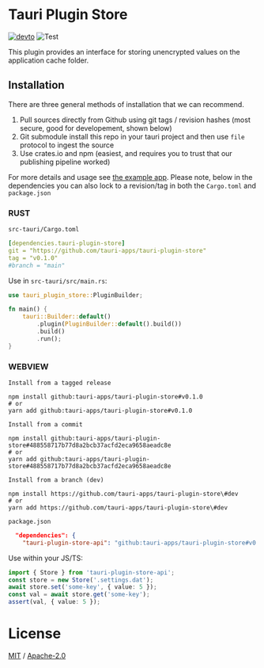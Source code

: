 # Tauri Plugin Store

[![devto](https://img.shields.io/badge/documentation-github.io-purple.svg)](https://tauri-apps.github.io/tauri-plugin-store)
![Test](https://github.com/tauri-apps/tauri-plugin-store/workflows/Test/badge.svg)

This plugin provides an interface for storing unencrypted values on the application cache folder.

## Installation

There are three general methods of installation that we can recommend.

1. Pull sources directly from Github using git tags / revision hashes (most secure, good for developement, shown below)
2. Git submodule install this repo in your tauri project and then use `file` protocol to ingest the source
3. Use crates.io and npm (easiest, and requires you to trust that our publishing pipeline worked)

For more details and usage see [the example app](examples/svelte-app). Please note, below in the dependencies you can also lock to a revision/tag in both the `Cargo.toml` and `package.json`

### RUST

`src-tauri/Cargo.toml`

```yaml
[dependencies.tauri-plugin-store]
git = "https://github.com/tauri-apps/tauri-plugin-store"
tag = "v0.1.0"
#branch = "main"
```

Use in `src-tauri/src/main.rs`:

```rust
use tauri_plugin_store::PluginBuilder;

fn main() {
    tauri::Builder::default()
        .plugin(PluginBuilder::default().build())
        .build()
        .run();
}
```

### WEBVIEW

`Install from a tagged release`

```
npm install github:tauri-apps/tauri-plugin-store#v0.1.0
# or
yarn add github:tauri-apps/tauri-plugin-store#v0.1.0
```

`Install from a commit`

```
npm install github:tauri-apps/tauri-plugin-store#488558717b77d8a2bcb37acfd2eca9658aeadc8e
# or
yarn add github:tauri-apps/tauri-plugin-store#488558717b77d8a2bcb37acfd2eca9658aeadc8e
```

`Install from a branch (dev)`

```
npm install https://github.com/tauri-apps/tauri-plugin-store\#dev
# or
yarn add https://github.com/tauri-apps/tauri-plugin-store\#dev
```

`package.json`

```json
  "dependencies": {
    "tauri-plugin-store-api": "github:tauri-apps/tauri-plugin-store#v0.1.0",
```

Use within your JS/TS:

```ts
import { Store } from 'tauri-plugin-store-api';
const store = new Store('.settings.dat');
await store.set('some-key', { value: 5 });
const val = await store.get('some-key');
assert(val, { value: 5 });
```

# License

[MIT](/LICENSE_MIT) / [Apache-2.0](/LICENSE_APACHE-2.0)
